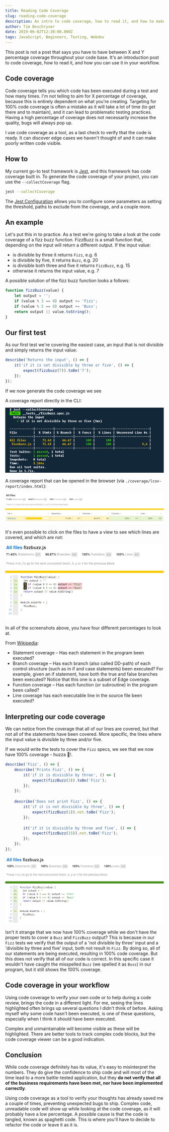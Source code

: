 ```yaml
---
title: Reading Code Coverage
slug: reading-code-coverage
description: An intro to code coverage, how to read it, and how to make use of it in your workflow.
author: Tim Deschryver
date: 2019-06-02T12:30:00.000Z
tags: JavaScript, Beginners, Testing, Webdev
---
```


This post is not a post that says you have to have between X and Y percentage coverage throughout your code base.
It's an introduction post to code coverage, how to read it, and how you can use it in your workflow.

## Code coverage

Code coverage tells you which code has been executed during a test and how many times. I'm not telling to aim for X percentage of coverage, because this is entirely dependent on what you're creating. Targeting for 100% code coverage is often a mistake as it will take a lot of time (to get there and to maintain), and it can lead to problematic testing practices. Having a high percentage of coverage does not necessarily increase the quality, bugs will always pop up.

I use code coverage as a tool, as a last check to verify that the code is ready. It can discover edge cases we haven't thought of and it can make poorly written code visible.

## How to

My current go-to test framework is [Jest](https://jestjs.io), and this framework has code coverage built in. To generate the code coverage of your project, you can use the `--collectCoverage` flag.

```bash
jest --collectCoverage
```

The [Jest Configuration](https://jestjs.io/docs/en/configuration#defaults) allows you to configure some parameters as setting the threshold, paths to exclude from the coverage, and a couple more.

## An example

Let's put this in to practice. As a test we're going to take a look at the code coverage of a fizz buzz function.
FizzBuzz is a small function that, depending on the input will return a different output.
If the input value:

- is divisible by three it returns `Fizz`, e.g. 6
- is divisible by five, it returns `Buzz`, e.g. 20
- is divisible both three and five it returns `FizzBuzz`, e.g. 15
- otherwise it returns the input value, e.g. 7

A possible solution of the fizz buzz function looks a follows:

```js
function fizzBuzz(value) {
	let output = '';
	if (value % 3 == 0) output += 'Fizz';
	if (value % 5 == 0) output += 'Buss';
	return output || value.toString();
}
```

## Our first test

As our first test we're covering the easiest case, an input that is not divisible and simply returns the input value:

```js
describe('Returns the input', () => {
	it('if it is not divisible by three or five', () => {
		expect(fizzbuzz(7)).toBe('7');
	});
});
```

If we now generate the code coverage we see

A coverage report directly in the CLI:

![An image that shows the coverage in the CLI](./images/0.png)

A coverage report that can be opened in the browser (via `./coverage/lcov-report/index.html`):

![An image that shows the coverage in the browser](./images/1.png)

It's even possible to click on the files to have a view to see which lines are covered, and which are not:

![An image that shows the coverage in the browser for a specific file](./images/2.png)

In all of the screenshots above, you have four different percentages
to look at.

From [Wikipedia](https://en.wikipedia.org/wiki/Code_coverage):

- Statement coverage – Has each statement in the program been executed?
- Branch coverage – Has each branch (also called DD-path) of each control structure (such as in if and case statements) been executed? For example, given an if statement, have both the true and false branches been executed? Notice that this one is a subset of Edge coverage.
- Function coverage – Has each function (or subroutine) in the program been called?
- Line coverage has each executable line in the source file been executed?

## Interpreting our code coverage

We can notice from the coverage that all of our lines are covered, but that not all of the statements have been covered. More specific, the lines where the input value is divisible by three and/or five.

If we would write the tests to cover the `Fizz` specs, we see that we now have 100% coverage - huzza 🎉!.

```js
describe('Fizz', () => {
	describe('Prints Fizz', () => {
		it('if it is divisible by three', () => {
			expect(fizzBuzz(3)).toBe('Fizz');
		});
	});

	describe('Does not print Fizz', () => {
		it('if it is not divisible by three', () => {
			expect(fizzBuzz(1)).not.toBe('Fizz');
		});

		it('if it is divisible by three and five', () => {
			expect(fizzBuzz(15)).not.toBe('Fizz');
		});
	});
});
```

![An image that shows the 100% coverage](./images/3.png)

Isn't it strange that we now have 100% coverage while we don't have the proper tests to cover a `Buzz` and `FizzBuzz` output?
This is because in our `Fizz` tests we verify that the output of a 'not divisible by three' input and a 'divisible by three and five' input, both not result in `Fizz`. By doing so, all of our statements are being executed, resulting in 100% code coverage. But this does not verify that all of our code is correct. In this specific case it wouldn't have caught the misspelled `Buzz` (we spelled it as `Buss`) in our program, but it still shows the 100% coverage.

## Code coverage in your workflow

Using code coverage to verify your own code or to help during a code review, brings the code in a different light. For me, seeing the lines highlighted often brings up several questions I didn't think of before. Asking myself why some code hasn't been executed, is one of these questions, especially when I think it should have been executed.

Complex and unmaintainable will become visible as these will be highlighted. There are better tools to track complex code blocks, but the code coverage viewer can be a good indication.

## Conclusion

While code coverage definitely has its value, it's easy to misinterpret the numbers. They do give the confidence to ship code and will most of the time lead to a more battle-tested application, but they **do not verify that all of the business requirements have been met, nor have been implemented correctly**.

Using code coverage as a tool to verify your thoughts has already saved me a couple of times, preventing unexpected bugs to ship.
Complex code, unreadable code will show up while looking at the code coverage, as it will probably have a low percentage. A possible cause is that the code is tangled, known as spaghetti code. This is where you'll have to decide to refactor the code or leave it as it is.
